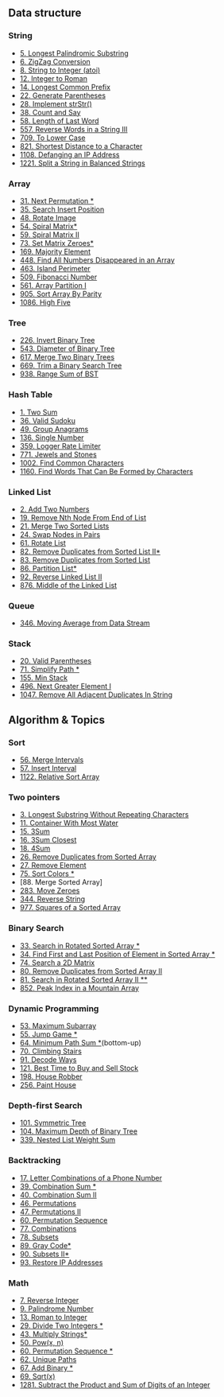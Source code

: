 ## Data structure

### String
  - [5. Longest Palindromic Substring](https://github.com/cl2333/Leetcode/blob/master/Python/Medium/5.%20Longest%20Palindromic%20Substring.py)
  - [6. ZigZag Conversion](https://github.com/cl2333/Leetcode/blob/master/Python/Medium/6.%20ZigZag%20Conversion.py)
  - [8. String to Integer (atoi)](https://github.com/cl2333/Leetcode/blob/master/Python/Medium/8.%20String%20to%20Integer%20(atoi).py)
  - [12. Integer to Roman]()
  - [14. Longest Common Prefix](https://github.com/cl2333/Leetcode/blob/master/Python/Easy/14.%20Longest%20Common%20Prefix.py)
  - [22. Generate Parentheses]()
  - [28. Implement strStr()]()
  - [38. Count and Say]()
  - [58. Length of Last Word]()
  - [557. Reverse Words in a String III](https://github.com/cl2333/Leetcode/blob/master/Python/Easy/557.%20Reverse%20Words%20in%20a%20String%20III.py)
  - [709. To Lower Case](https://github.com/cl2333/Leetcode/blob/master/Python/Easy/709.%20To%20Lower%20Case.py)
  - [821. Shortest Distance to a Character](https://github.com/cl2333/Leetcode/blob/master/Python/Easy/821.%20Shortest%20Distance%20to%20a%20Character.py)
  - [1108. Defanging an IP Address](https://github.com/cl2333/Leetcode/blob/master/Python/Easy/1108.%20Defanging%20an%20IP%20Address.py)
  - [1221. Split a String in Balanced Strings](https://github.com/cl2333/Leetcode/blob/master/Python/Easy/1221.%20Split%20a%20String%20in%20Balanced%20Strings.py)


### Array
  - [31. Next Permutation *]()
  - [35. Search Insert Position]( )
  - [48. Rotate Image]()
  - [54. Spiral Matrix*]()
  - [59. Spiral Matrix II]()
  - [73. Set Matrix Zeroes*]()
  - [169. Majority Element](https://github.com/cl2333/Leetcode/blob/master/Python/Easy/169.%20Majority%20Element.py) 
  - [448. Find All Numbers Disappeared in an Array](https://github.com/cl2333/Leetcode/blob/master/Python/Easy/448.%20Find%20All%20Numbers%20Disappeared%20in%20an%20Array.py)
  - [463. Island Perimeter](https://github.com/cl2333/Leetcode/blob/master/Python/Easy/463.%20Island%20Perimeter.py) 
  - [509. Fibonacci Number](https://github.com/cl2333/Leetcode/blob/master/Python/Easy/509.%20Fibonacci%20Number.py) 
  - [561. Array Partition I](https://github.com/cl2333/Leetcode/blob/master/Python/Easy/561.%20Array%20Partition%20I.py) 
  - [905. Sort Array By Parity](https://github.com/cl2333/Leetcode/blob/master/Python/Easy/905.%20Sort%20Array%20By%20Parity.py) 
  - [1086. High Five](https://github.com/cl2333/Leetcode/blob/master/Python/Easy/1086.%20High%20Five.py) 

### Tree
  - [226. Invert Binary Tree](https://github.com/cl2333/Leetcode/blob/master/Python/Easy/226.%Invert%%20Binary%20Trees.py)
  - [543. Diameter of Binary Tree ](https://github.com/cl2333/Leetcode/blob/master/Python/Easy/543.%20Diameter%20of%20Binary%20Tree.py) 
  - [617. Merge Two Binary Trees](https://github.com/cl2333/Leetcode/blob/master/Python/Easy/617.%20Merge%20Two%20Binary%20Trees.py) 
  - [669. Trim a Binary Search Tree](https://github.com/cl2333/Leetcode/blob/master/Python/Easy/669.%20Trim%20a%20Binary%20Search%20Tree.py) 
  - [938. Range Sum of BST](https://github.com/cl2333/Leetcode/blob/master/Python/Easy/938.%20Range%20Sum%20of%20BST.py) 

### Hash Table
  - [1. Two Sum](https://github.com/cl2333/Leetcode/blob/master/Python/Easy/1.%20Two%20Sum.py) 
  - [36. Valid Sudoku]()
  - [49. Group Anagrams]()
  - [136. Single Number](https://github.com/cl2333/Leetcode/blob/master/Python/Easy/136.%20Single%20Number.py) 
  - [359. Logger Rate Limiter](https://github.com/cl2333/Leetcode/blob/master/Python/Easy/359.%20Logger%20Rate%20Limiter.py) 
  - [771. Jewels and Stones](https://github.com/cl2333/Leetcode/blob/master/Python/Easy/771.%20Jewels%20and%20Stones.py) 
  - [1002. Find Common Characters](https://github.com/cl2333/Leetcode/blob/master/Python/Easy/1002.%20Find%20Common%20Characters.py) 
  - [1160. Find Words That Can Be Formed by Characters](https://github.com/cl2333/Leetcode/blob/master/Python/Easy/1160.%20Find%20Words%20That%20Can%20Be%20Formed%20by%20Characters.py) 

### Linked List
  - [2. Add Two Numbers]()
  - [19. Remove Nth Node From End of List]()
  - [21. Merge Two Sorted Lists]()
  - [24. Swap Nodes in Pairs]()
  - [61. Rotate List]()
  - [82. Remove Duplicates from Sorted List II*]()
  - [83. Remove Duplicates from Sorted List]()
  - [86. Partition List*]()
  - [92. Reverse Linked List II]()
  - [876. Middle of the Linked List](https://github.com/cl2333/Leetcode/blob/master/Python/Easy/876.%20Middle%20of%20the%20Linked%20List.py) 

### Queue
  - [346. Moving Average from Data Stream](https://github.com/cl2333/Leetcode/blob/master/Python/Easy/346.%20Moving%20Average%20from%20Data%20Stream.py)

### Stack
  - [20. Valid Parentheses](https://github.com/cl2333/Leetcode/blob/master/Python/Easy/20.%20Valid%20Parentheses.py)
  - [71. Simplify Path *]()
  - [155. Min Stack](https://github.com/cl2333/Leetcode/blob/master/Python/Easy/155.%20Min%20Stack.py)
  - [496. Next Greater Element I](https://github.com/cl2333/Leetcode/blob/master/Python/Easy/496.%20Next%20Greater%20Element%20I.py)
  - [1047. Remove All Adjacent Duplicates In String](https://github.com/cl2333/Leetcode/blob/master/Python/Easy/1047.%20Remove%20All%20Adjacent%20Duplicates%20In%20String.py)


## Algorithm & Topics
### Sort
  - [56. Merge Intervals]()
  - [57. Insert Interval]()
  - [1122. Relative Sort Array](https://github.com/cl2333/Leetcode/blob/master/Python/Easy/1122.%20Relative%20Sort%20Array.py)

### Two pointers
  - [3. Longest Substring Without Repeating Characters]( )
  - [11. Container With Most Water]( )
  - [15. 3Sum](https://github.com/cl2333/Leetcode/blob/master/Python/Medium/15.%203Sum.py)
  - [16. 3Sum Closest](https://github.com/cl2333/Leetcode/blob/master/Python/Medium/16.%203Sum%20Closest.py)
  - [18. 4Sum]()
  - [26. Remove Duplicates from Sorted Array]()
  - [27. Remove Element]()
  - [75. Sort Colors *]()
  - [88. Merge Sorted Array]
  - [283. Move Zeroes](https://github.com/cl2333/Leetcode/blob/master/Python/Easy/283.%20Move%20Zeroes.py)
  - [344. Reverse String](https://github.com/cl2333/Leetcode/blob/master/Python/Easy/344.%20Reverse%20String.py)
  - [977. Squares of a Sorted Array](https://github.com/cl2333/Leetcode/blob/master/Python/Easy/977.%20Squares%20of%20a%20Sorted%20Array.py)

### Binary Search
  - [33. Search in Rotated Sorted Array *]()
  - [34. Find First and Last Position of Element in Sorted Array *]()
  - [74. Search a 2D Matrix]()
  - [80. Remove Duplicates from Sorted Array II]()
  - [81. Search in Rotated Sorted Array II **]()
  - [852. Peak Index in a Mountain Array](https://github.com/cl2333/Leetcode/blob/master/Python/Easy/852.%20Peak%20Index%20in%20a%20Mountain%20Array.py)

### Dynamic Programming
 - [53. Maximum Subarray](https://github.com/cl2333/Leetcode/blob/master/Python/Easy/53.%20Maximum%20Subarray.py)
 - [55. Jump Game *]()
 - [64. Minimum Path Sum *]()(bottom-up)
 - [70. Climbing Stairs](https://github.com/cl2333/Leetcode/blob/master/Python/Easy/70.%20Climbing%20Stairs.py)
 - [91. Decode Ways]()
 - [121. Best Time to Buy and Sell Stock](https://github.com/cl2333/Leetcode/blob/master/Python/Easy/121.%20Best%20Time%20to%20Buy%20and%20Sell%20Stock.py)
 - [198. House Robber](https://github.com/cl2333/Leetcode/blob/master/Python/Easy/198.%20House%20Robber.py)
 - [256. Paint House](https://github.com/cl2333/Leetcode/blob/master/Python/Easy/256.%20Paint%20House.py)

### Depth-first Search  
  - [101. Symmetric Tree](https://github.com/cl2333/Leetcode/blob/master/Python/Easy/101.%20Symmetric%20Tree.py)
  - [104. Maximum Depth of Binary Tree](https://github.com/cl2333/Leetcode/blob/master/Python/Easy/104.%20Maximum%20Depth%20of%20Binary%20Tree.py)
  - [339. Nested List Weight Sum](https://github.com/cl2333/Leetcode/blob/master/Python/Easy/339.%20Nested%20List%20Weight%20Sum.py)

### Backtracking
  - [17. Letter Combinations of a Phone Number]( )
  - [39. Combination Sum *]()
  - [40. Combination Sum II]()
  - [46. Permutations]()
  - [47. Permutations II]()
  - [60. Permutation Sequence]()
  - [77. Combinations]()
  - [78. Subsets]()
  - [89. Gray Code*]()
  - [90. Subsets II*]()
  - [93. Restore IP Addresses]()

### Math
  - [7. Reverse Integer]()
  - [9. Palindrome Number]()
  - [13. Roman to Integer]()
  - [29. Divide Two Integers *]()
  - [43. Multiply Strings*]()
  - [50. Pow(x, n)]()
  - [60. Permutation Sequence *]()
  - [62. Unique Paths]()
  - [67. Add Binary *]()
  - [69. Sqrt(x)]()
  - [1281. Subtract the Product and Sum of Digits of an Integer](https://github.com/cl2333/Leetcode/blob/master/Python/Easy/1281.%20Subtract%20the%20Product%20and%20Sum%20of%20Digits%20of%20an%20Integer.py)